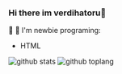 ### Hi there im verdihatoru👋

🗿
:page_with_curl: I'm newbie programing:
- HTML



![github stats](https://github-readme-stats.vercel.app/api?username=Rlxfly&show_icons=true&theme=radical)
![github toplang](https://github-readme-stats.vercel.app/api/top-langs/?username=Rlxfly&layout=compact&theme=nightowl)
